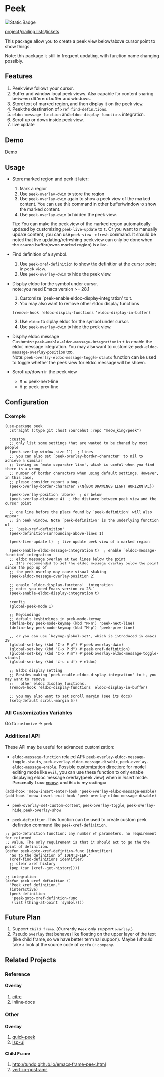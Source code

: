 # Peek

![Static Badge](https://img.shields.io/badge/made_with-emacs-purple)

[project](https://sr.ht/~meow_king/peek/)/[mailing lists](https://sr.ht/~meow_king/peek/lists)/[tickets](https://sr.ht/~meow_king/peek/trackers)  

This package allow you to create a peek view below/above cursor point to show things.

Note: this package is still in frequent updating, with function name changing possibly. 

## Features
1. Peek view follows your cursor.
2. Buffer and window local peek views. Also capable for content sharing between different buffer and windows.
3. Store text of marked region, and then display it on the peek view.
4. Peek the destination of `xref-find-definitions`.
5. `eldoc-message-function` and `eldoc-display-functions` integration.
6. Scroll up or down inside peek view. 
7. live update

## Demo

[Demo](demo.md)

## Usage

- Store marked region and peek it later:
   1. Mark a region
   2. Use `peek-overlay-dwim` to store the region
   3. Use `peek-overlay-dwim` again to show a peek view of the marked content. You can use this command in other buffer/window to show the marked content. 
   4. Use `peek-overlay-dwim` to hidden the peek view.  
     
   Tip: You can make the peek view of the marked region automatically updated by 
   customizing `peek-live-update` to `t`. Or you want to manually update content, you
   can use `peek-view-refresh` command. It should be noted that live updating/refreshing
   peek view can only be done when the source buffer(owns marked region) is alive.
   
- Find definition of a symbol.
   1. Use `peek-xref-definition` to show the definition at the cursor point in peek view.
   2. Use `peek-overlay-dwim` to hide the peek view.
   
- Display eldoc for the symbol under cursor.  
  note: you need Emacs version >= 28.1  
  1. Customize `peek-enable-eldoc-display-integration' to t.
  2. You may also want to remove other eldoc display functions
  
  ```emacs-lisp
  (remove-hook 'eldoc-display-functions 'eldoc-display-in-buffer)
  ```
  
  3. Use `eldoc` to diplay eldoc for the symbol under cursor.
  4. Use `peek-overlay-dwim` to hide the peek view.
  
- Display eldoc message  
  Customize `peek-enable-eldoc-message-integration` to `t` to enable the eldoc message integration. You may also want to customize `peek-eldoc-message-overlay-position` too.   
  Note: `peek-overlay-eldoc-message-toggle-stauts` function can be used to toggle whether the peek view for eldoc message will be shown.
  
- Scroll up/down in the peek view
  - `M-n`: peek-next-line 
  - `M-p`: peek-prev-line 

## Configuration

### Example

``` emacs-lisp
(use-package peek
  :straight (:type git :host sourcehut :repo "meow_king/peek")

  :custom
  ;; only list some settings that are wanted to be chaned by most people
  (peek-overlay-window-size 11)  ; lines
  ;; you can also set `peek-overlay-border-character' to nil to achieve a similar
  ;; looking as `make-separator-line', which is useful when you find there is a wrong
  ;; number of border characters when using default settings. However, in this case,
  ;; please consider report a bug.
  (peek-overlay-border-character ?\N{BOX DRAWINGS LIGHT HORIZONTAL})
  
  (peek-overlay-position 'above)  ; or below
  (peek-overlay-distance 4)  ; the distance between peek view and the cursor point
  
  ;; one line before the place found by `peek-definition' will also appear
  ;; in peek window. Note `peek-definition' is the underlying function of
  ;; `peek-xref-definition'
  (peek-definition-surrounding-above-lines 1)
  
  (peek-live-update t)  ; live update peek view of a marked region

  (peek-enable-eldoc-message-integration t)  ; enable `eldoc-message-function' integration
  ;; eldoc message overlay at two lines below the point
  ;; It's recommended to set the eldoc message overlay below the point since the pop up of
  ;; the peek overlay may cause visual shaking
  (peek-eldoc-message-overlay-position 2)

  ;; enable `eldoc-display-functons'  integration
  ;; note: you need Emacs version >= 28.1
  (peek-enable-eldoc-display-integration t)

  :config
  (global-peek-mode 1)

  ;; Keybindings 
  ;; default keybindings in peek-mode-keymap
  (define-key peek-mode-keymap (kbd "M-n") 'peek-next-line)
  (define-key peek-mode-keymap (kbd "M-p") 'peek-prev-line)
  
  ;; or you can use `keymap-global-set', which is introduced in emacs 29
  (global-set-key (kbd "C-x P p") #'peek-overlay-dwim)
  (global-set-key (kbd "C-x P d") #'peek-xref-definition)
  (global-set-key (kbd "C-x P m") #'peek-overlay-eldoc-message-toggle-stauts)
  (global-set-key (kbd "C-c c d") #'eldoc)
  
  ;; Eldoc display setting
  ;; Besides making `peek-enable-eldoc-display-integration' to t, you may want to remove
  ;;   other eldoc display functions.
  (remove-hook 'eldoc-display-functions 'eldoc-display-in-buffer)
  
  ;; you may also want to set scroll margin (see its docs)
  (setq-default scroll-margin 5))
```

### All Customization Variables

Go to `customize` -> `peek`

### Additional API

These API may be useful for advanced customization:

- `eldoc-message-function` related API: `peek-overlay-eldoc-message-toggle-stauts`, `peek-overlay-eldoc-message-disable`, `peek-overlay-eldoc-message-enable`. Possible customization direction: for model editing mode like `evil`, you can use these function to only enable displaying eldoc message overlay(peek view) when in _insert_ mode. Personally I use [meow](https://github.com/meow-edit/meow), and this is my settings:

``` emacs-lisp
(add-hook 'meow-insert-enter-hook 'peek-overlay-eldoc-message-enable)
(add-hook 'meow-insert-exit-hook 'peek-overlay-eldoc-message-disable)
```

- `peek-overlay-set-custom-content`, `peek-overlay-toggle`, `peek-overlay-hide`, `peek-overlay-show`

- `peek-definition`. This function can be used to create custom peek definition
command like `peek-xref-definition`.

``` emacs-lisp
;; goto-definition function: any number of parameters, no requirement for returned
;; value. The only requirement is that it should act to go the the point of definition.
(defun peek-goto-xref-defintion-func (identifier)
  "Go to the definition of IDENTIFIER."
  (xref-find-definitions identifier)
  ;; clear xref history
  (pop (car (xref--get-history))))

;; integration
(defun peek-xref-definition ()
  "Peek xref definition."
  (interactive)
  (peek-definition
   'peek-goto-xref-defintion-func
   (list (thing-at-point 'symbol))))
```


## Future Plan

1. Support `Child frame`. (Currently `Peek` only support `overlay`.)
2. Pseudo `overlay` that behaves like floating on the upper layer of the text (like child frame, so we have better terminal support). Maybe I should take a look at the source code of `corfu` or `company`.

## Related Projects

### Reference

#### Overlay
1. [citre](https://github.com/universal-ctags/citre/blob/master/citre-ui-peek.el)
2. [inline-docs](https://repo.or.cz/inline-docs.git/blob/HEAD:/inline-docs.el)

### Other

#### Overlay
1. [quick-peek](https://github.com/cpitclaudel/quick-peek)
2. [lsp-ui](https://github.com/emacs-lsp/lsp-ui/blob/master/lsp-ui-peek.el)

#### Child Frame
1. http://tuhdo.github.io/emacs-frame-peek.html
2. [vertico-posframe](https://github.com/tumashu/vertico-posframe/blob/main/vertico-posframe.el)
